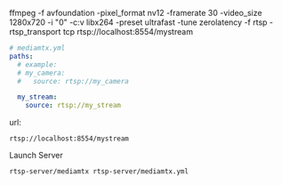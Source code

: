 ffmpeg -f avfoundation -pixel_format nv12 -framerate 30 -video_size 1280x720 -i "0" -c:v libx264 -preset ultrafast -tune zerolatency -f rtsp -rtsp_transport tcp rtsp://localhost:8554/mystream

```yml
# mediamtx.yml
paths:
  # example:
  # my_camera:
  #   source: rtsp://my_camera

  my_stream:
    source: rtsp://my_stream
```

url:

```
rtsp://localhost:8554/mystream
```

Launch Server

```
rtsp-server/mediamtx rtsp-server/mediamtx.yml
```
